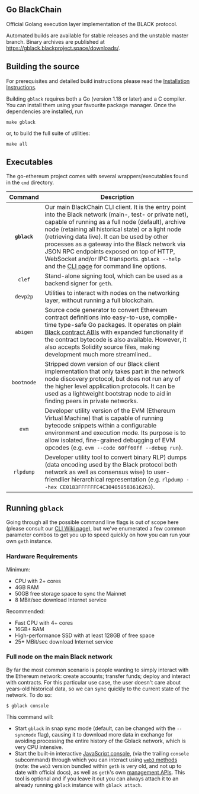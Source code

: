 ## Go BlackChain

Official Golang execution layer implementation of the BLACK protocol.


Automated builds are available for stable releases and the unstable master branch. Binary
archives are published at https://gblack.blackproject.space/downloads/.

## Building the source

For prerequisites and detailed build instructions please read the [Installation Instructions]().

Building `gblack` requires both a Go (version 1.18 or later) and a C compiler. You can install
them using your favourite package manager. Once the dependencies are installed, run

```shell
make gblack
```

or, to build the full suite of utilities:

```shell
make all
```

## Executables

The go-ethereum project comes with several wrappers/executables found in the `cmd`
directory.

|    Command    | Description                                                                                                                                                                                                                                                                                                                                                                                                                                                                                                                                          |
| :-----------: | ---------------------------------------------------------------------------------------------------------------------------------------------------------------------------------------------------------------------------------------------------------------------------------------------------------------------------------------------------------------------------------------------------------------------------------------------------------------------------------------------------------------------------------------------------- |
|  **`gblack`**   | Our main BlackChain CLI client. It is the entry point into the Black network (main-, test- or private net), capable of running as a full node (default), archive node (retaining all historical state) or a light node (retrieving data live). It can be used by other processes as a gateway into the Black network via JSON RPC endpoints exposed on top of HTTP, WebSocket and/or IPC transports. `gblack --help` and the [CLI page]() for command line options.          |
|   `clef`    | Stand-alone signing tool, which can be used as a backend signer for `geth`.  |
|   `devp2p`    | Utilities to interact with nodes on the networking layer, without running a full blockchain. |
|   `abigen`    | Source code generator to convert Ethereum contract definitions into easy-to-use, compile-time type-safe Go packages. It operates on plain [Black contract ABIs](https://docs.soliditylang.org/en/develop/abi-spec.html) with expanded functionality if the contract bytecode is also available. However, it also accepts Solidity source files, making development much more streamlined.. |
|  `bootnode`   | Stripped down version of our Black client implementation that only takes part in the network node discovery protocol, but does not run any of the higher level application protocols. It can be used as a lightweight bootstrap node to aid in finding peers in private networks.                                                                                                                                                                                                                                                                 |
|     `evm`     | Developer utility version of the EVM (Ethereum Virtual Machine) that is capable of running bytecode snippets within a configurable environment and execution mode. Its purpose is to allow isolated, fine-grained debugging of EVM opcodes (e.g. `evm --code 60ff60ff --debug run`).                                                                                                                                                                                                                                                                     |
|   `rlpdump`   | Developer utility tool to convert binary RLP) dumps (data encoding used by the Black protocol both network as well as consensus wise) to user-friendlier hierarchical representation (e.g. `rlpdump --hex CE0183FFFFFFC4C304050583616263`).                                                                                                                                                                                                                                 |                                                                                                                                                                                                                                                                                                                                                                                                                                                                                          |

## Running `gblack`

Going through all the possible command line flags is out of scope here (please consult our
[CLI Wiki page]()),
but we've enumerated a few common parameter combos to get you up to speed quickly
on how you can run your own `geth` instance.

### Hardware Requirements

Minimum:

* CPU with 2+ cores
* 4GB RAM
* 50GB free storage space to sync the Mainnet
* 8 MBit/sec download Internet service

Recommended:

* Fast CPU with 4+ cores
* 16GB+ RAM
* High-performance SSD with at least 128GB of free space
* 25+ MBit/sec download Internet service

### Full node on the main Black network

By far the most common scenario is people wanting to simply interact with the Ethereum
network: create accounts; transfer funds; deploy and interact with contracts. For this
particular use case, the user doesn't care about years-old historical data, so we can
sync quickly to the current state of the network. To do so:

```shell
$ gblack console
```

This command will:
 * Start `gblack` in snap sync mode (default, can be changed with the `--syncmode` flag),
   causing it to download more data in exchange for avoiding processing the entire history
   of the Gblack network, which is very CPU intensive.
 * Start the built-in interactive [JavaScript console](),
   (via the trailing `console` subcommand) through which you can interact using [`web3` methods]() 
   (note: the `web3` version bundled within `geth` is very old, and not up to date with official docs),
   as well as `geth`'s own [management APIs]().
   This tool is optional and if you leave it out you can always attach it to an already running
   `gblack` instance with `gblack attach`.

